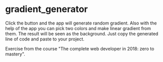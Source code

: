 # gradient_generator

Click the button and the app will generate random gradient. Also with the help of the app you can pick two colors and make linear gradient from them. The result will be seen as the background. Just copy the generated line of code and paste to your project. 

Exercise from the course "The complete web developer in 2018: zero to mastery".
